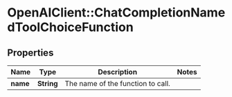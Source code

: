 # OpenAIClient::ChatCompletionNamedToolChoiceFunction

## Properties
Name | Type | Description | Notes
------------ | ------------- | ------------- | -------------
**name** | **String** | The name of the function to call. | 

